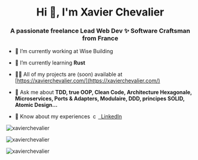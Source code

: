 <h1 align="center">Hi 👋, I'm Xavier Chevalier</h1>
<h3 align="center">A passionate freelance Lead Web Dev ✨ Software Craftsman from France</h3>

- 🔭 I’m currently working at Wise Building

- 🌱 I’m currently learning **Rust**

- 👨‍💻 All of my projects are (soon) available at [https://xavierchevalier.com/](https://xavierchevalier.com/)

- 💬 Ask me about **TDD, true OOP, Clean Code, Architecture Hexagonale, Microservices, Ports & Adapters, Modulaire, DDD, principes SOLID, Atomic Design...**

- 📄 Know about my experiences &nbsp;[<img align="bottom" src="https://raw.githubusercontent.com/rahuldkjain/github-profile-readme-generator/master/src/images/icons/Social/linked-in-alt.svg" alt="chevalier-xavier" height="14" width="14" />&nbsp;&nbsp;LinkedIn](https://www.linkedin.com/in/chevalier-xavier/)

<p>
  <img align="center" src="https://github-readme-stats.vercel.app/api?username=xavierchevalier&show_icons=true&locale=en" alt="xavierchevalier" />
</p>

<p>
  <img align="center" src="https://github-readme-stats.vercel.app/api/top-langs?username=xavierchevalier&show_icons=true&locale=en&layout=compact" alt="xavierchevalier" />
</p>

<p align="left"> <img src="https://komarev.com/ghpvc/?username=xavierchevalier&label=Profile%20views&color=0e75b6&style=flat" alt="xavierchevalier" /> </p>
